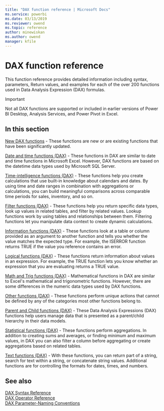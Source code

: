 ```yaml
---
title: "DAX function reference | Microsoft Docs"
ms.service: powerbi 
ms.date: 03/13/2019
ms.reviewer: owend
ms.topic: reference
author: minewiskan
ms.author: owend
manager: kfile
---
```

# DAX function reference
This function reference provides detailed information including syntax, parameters, Return values, and examples for each of the over 200 functions used in Data Analysis Expression (DAX) formulas.  

> [!IMPORTANT]
> Not all DAX functions are supported or included in earlier versions of Power BI Desktop, Analysis Services, and Power Pivot in Excel.  
  
## In this section  

[New DAX functions](new-dax-functions.md) - These functions are new or are existing functions that have been significantly updated.  

[Date and time functions &#40;DAX&#41;](date-and-time-functions-dax.md) - These functions in DAX are similar to date and time functions in Microsoft Excel. However, DAX functions are based on the datetime data types used by Microsoft SQL Server.  
  
[Time-intelligence functions &#40;DAX&#41;](time-intelligence-functions-dax.md) - These functions help you create calculations that use built-in knowledge about calendars and dates. By using time and date ranges in combination with aggregations or calculations, you can build meaningful comparisons across comparable time periods for sales, inventory, and so on.  
  
[Filter functions &#40;DAX&#41;](filter-functions-dax.md) - These functions help you return specific data types, look up values in related tables, and filter by related values. Lookup functions work by using tables and relationships between them. Filtering functions let you manipulate data context to create dynamic calculations.  
  
[Information functions &#40;DAX&#41;](information-functions-dax.md) - These functions look at a table or column provided as an argument to another function and tells you whether the value matches the expected type. For example, the ISERROR function returns TRUE if the value you reference contains an error.  
  
[Logical functions &#40;DAX&#41;](logical-functions-dax.md) - These functions return information about values in an expression. For example, the TRUE function lets you know whether an expression that you are evaluating returns a TRUE value.  
  
[Math and Trig functions &#40;DAX&#41;](math-and-trig-functions-dax.md) - Mathematical functions in DAX are similar to Excel's mathematical and trigonometric functions. However, there are some differences in the numeric data types used by DAX functions.  
  
[Other functions &#40;DAX&#41;](other-functions-dax.md) - These functions perform unique actions that cannot be defined by any of the categories most other functions belong to.  
  
[Parent and Child functions &#40;DAX&#41;](parent-and-child-functions-dax.md) - These Data Analysis Expressions (DAX) functions help users manage data that is presented as a parent/child hierarchy in their data models.  
  
[Statistical functions &#40;DAX&#41;](statistical-functions-dax.md) - These functions perform aggregations. In addition to creating sums and averages, or finding minimum and maximum values, in DAX you can also filter a column before aggregating or create aggregations based on related tables.  
  
[Text functions &#40;DAX&#41;](text-functions-dax.md) - With these functions, you can return part of a string, search for text within a string, or concatenate string values. Additional functions are for controlling the formats for dates, times, and numbers.  
  
## See also  
[DAX Syntax Reference](dax-syntax-reference.md)  
[DAX Operator Reference](dax-operator-reference.md)  
[DAX Parameter-Naming Conventions](dax-parameter-naming-conventions.md)  
  
